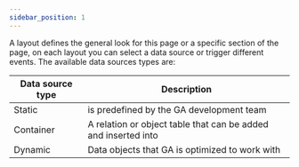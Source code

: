 ```yaml
---
sidebar_position: 1
---
```

A layout defines the general look for this page or a specific section of the page, on each layout you can select a data source or trigger different events. The available data sources types are:

| Data source type | Description |
| --- | --- |
| Static | is predefined by the GA development team |
| Container | A relation or object table that can be added and inserted into |
| Dynamic | Data objects that GA is optimized to work with |